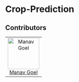 # Crop-Prediction

## Contributors

<table align="center">
  <tr>
        <td align="center">
      <a href="https://github.com/manavgoel472003">
        <img src="https://avatars.githubusercontent.com/manavgoel472003" width="100px;" alt="Manav Goel"/>
        <br />
          Manav Goel
      </a>
      <br />
    </td>
  </tr>
</table>
